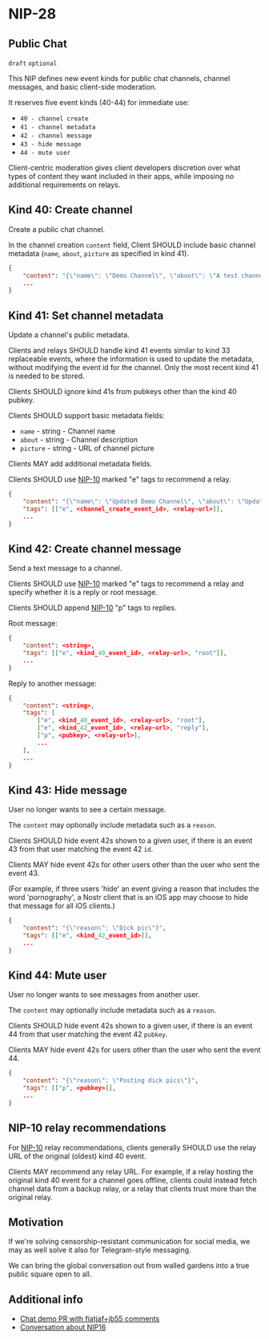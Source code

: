 
NIP-28
======

Public Chat
-----------

`draft` `optional`

This NIP defines new event kinds for public chat channels, channel messages, and basic client-side moderation.

It reserves five event kinds (40-44) for immediate use:

- `40 - channel create`
- `41 - channel metadata`
- `42 - channel message`
- `43 - hide message`
- `44 - mute user`

Client-centric moderation gives client developers discretion over what types of content they want included in their apps, while imposing no additional requirements on relays.

## Kind 40: Create channel

Create a public chat channel.

In the channel creation `content` field, Client SHOULD include basic channel metadata (`name`, `about`, `picture` as specified in kind 41).

```json
{
    "content": "{\"name\": \"Demo Channel\", \"about\": \"A test channel.\", \"picture\": \"https://placekitten.com/200/200\"}",
    ...
}
```


## Kind 41: Set channel metadata

Update a channel's public metadata.

Clients and relays SHOULD handle kind 41 events similar to kind 33 replaceable events, where the information is used to update the metadata, without modifying the event id for the channel.  Only the most recent kind 41 is needed to be stored.

Clients SHOULD ignore kind 41s from pubkeys other than the kind 40 pubkey.

Clients SHOULD support basic metadata fields:

- `name` - string - Channel name
- `about` - string - Channel description
- `picture` - string - URL of channel picture

Clients MAY add additional metadata fields.

Clients SHOULD use [NIP-10](10.md) marked "e" tags to recommend a relay.

```json
{
    "content": "{\"name\": \"Updated Demo Channel\", \"about\": \"Updating a test channel.\", \"picture\": \"https://placekitten.com/201/201\"}",
    "tags": [["e", <channel_create_event_id>, <relay-url>]],
    ...
}
```


## Kind 42: Create channel message

Send a text message to a channel.

Clients SHOULD use [NIP-10](10.md) marked "e" tags to recommend a relay and specify whether it is a reply or root message.

Clients SHOULD append [NIP-10](10.md) "p" tags to replies.

Root message:

```json
{
    "content": <string>,
    "tags": [["e", <kind_40_event_id>, <relay-url>, "root"]],
    ...
}
```

Reply to another message:

```json
{
    "content": <string>,
    "tags": [
        ["e", <kind_40_event_id>, <relay-url>, "root"],
        ["e", <kind_42_event_id>, <relay-url>, "reply"],
        ["p", <pubkey>, <relay-url>],
        ...
    ],
    ...
}
```


## Kind 43: Hide message

User no longer wants to see a certain message.

The `content` may optionally include metadata such as a `reason`.

Clients SHOULD hide event 42s shown to a given user, if there is an event 43 from that user matching the event 42 `id`.

Clients MAY hide event 42s for other users other than the user who sent the event 43.

(For example, if three users 'hide' an event giving a reason that includes the word 'pornography', a Nostr client that is an iOS app may choose to hide that message for all iOS clients.)

```json
{
    "content": "{\"reason\": \"Dick pic\"}",
    "tags": [["e", <kind_42_event_id>]],
    ...
}
```

## Kind 44: Mute user

User no longer wants to see messages from another user.

The `content` may optionally include metadata such as a `reason`.

Clients SHOULD hide event 42s shown to a given user, if there is an event 44 from that user matching the event 42 `pubkey`.

Clients MAY hide event 42s for users other than the user who sent the event 44.

```json
{
    "content": "{\"reason\": \"Posting dick pics\"}",
    "tags": [["p", <pubkey>]],
    ...
}
```

## NIP-10 relay recommendations

For [NIP-10](10.md) relay recommendations, clients generally SHOULD use the relay URL of the original (oldest) kind 40 event.

Clients MAY recommend any relay URL. For example, if a relay hosting the original kind 40 event for a channel goes offline, clients could instead fetch channel data from a backup relay, or a relay that clients trust more than the original relay.


Motivation
----------
If we're solving censorship-resistant communication for social media, we may as well solve it also for Telegram-style messaging.

We can bring the global conversation out from walled gardens into a true public square open to all.


Additional info
---------------

- [Chat demo PR with fiatjaf+jb55 comments](https://github.com/ArcadeCity/arcade/pull/28)
- [Conversation about NIP16](https://t.me/nostr_protocol/29566)
